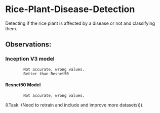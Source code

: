 # Rice-Plant-Disease-Detection
Detecting if the rice plant is affected by a disease or not and classifying them.

## Observations:
  ### Inception V3 model
            Not accurate, wrong values. 
            Better than Resnet50
  #### Resnet50 Model
            Not accurate, wrong values.
            
((Task: (Need to retrain and include and improve more datasets))).

